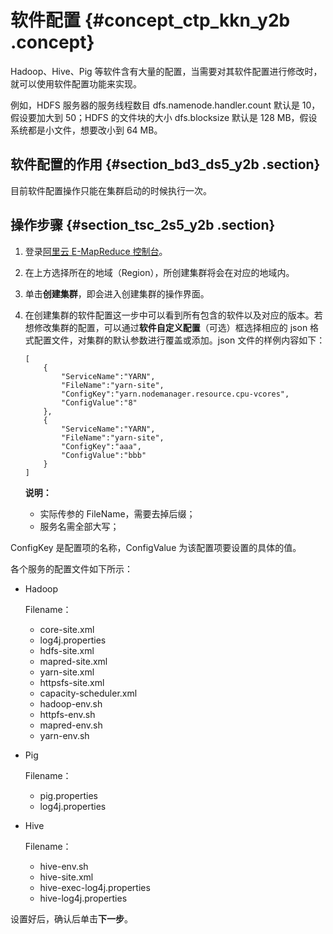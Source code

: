 # 软件配置 {#concept_ctp_kkn_y2b .concept}

Hadoop、Hive、Pig 等软件含有大量的配置，当需要对其软件配置进行修改时，就可以使用软件配置功能来实现。

例如，HDFS 服务器的服务线程数目 dfs.namenode.handler.count 默认是 10，假设要加大到 50；HDFS 的文件块的大小 dfs.blocksize 默认是 128 MB，假设系统都是小文件，想要改小到 64 MB。

## 软件配置的作用 {#section_bd3_ds5_y2b .section}

目前软件配置操作只能在集群启动的时候执行一次。

## 操作步骤 {#section_tsc_2s5_y2b .section}

1.  登录[阿里云 E-MapReduce 控制台](https://emr.console.aliyun.com/)。
2.  在上方选择所在的地域（Region），所创建集群将会在对应的地域内。
3.  单击**创建集群**，即会进入创建集群的操作界面。
4.  在创建集群的软件配置这一步中可以看到所有包含的软件以及对应的版本。若想修改集群的配置，可以通过**软件自定义配置**（可选）框选择相应的 json 格式配置文件，对集群的默认参数进行覆盖或添加。json 文件的样例内容如下：

    ```
    [
        {
            "ServiceName":"YARN",
            "FileName":"yarn-site",
            "ConfigKey":"yarn.nodemanager.resource.cpu-vcores",
            "ConfigValue":"8"
        },
        {
            "ServiceName":"YARN",
            "FileName":"yarn-site",
            "ConfigKey":"aaa",
            "ConfigValue":"bbb"
        }
    ]
    ```

    **说明：** 

    -   实际传参的 FileName，需要去掉后缀；
    -   服务名需全部大写；

ConfigKey 是配置项的名称，ConfigValue 为该配置项要设置的具体的值。

各个服务的配置文件如下所示：

-   Hadoop

    Filename：

    -   core-site.xml
    -   log4j.properties
    -   hdfs-site.xml
    -   mapred-site.xml
    -   yarn-site.xml
    -   httpsfs-site.xml
    -   capacity-scheduler.xml
    -   hadoop-env.sh
    -   httpfs-env.sh
    -   mapred-env.sh
    -   yarn-env.sh
-   Pig

    Filename：

    -   pig.properties
    -   log4j.properties
-   Hive

    Filename：

    -   hive-env.sh
    -   hive-site.xml
    -   hive-exec-log4j.properties
    -   hive-log4j.properties

设置好后，确认后单击**下一步**。

